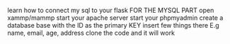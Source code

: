 learn how to connect my sql to your flask
FOR THE MYSQL PART
open xammp/mammp start your apache server start your phpmyadmin create a database base with the ID as the primary KEY insert few things there E.g name, email, age, address
clone the code and it will work
